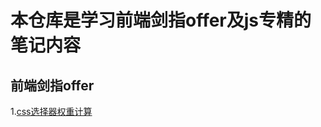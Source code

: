 # 本仓库是学习前端剑指offer及js专精的笔记内容

## 前端剑指offer

1.[css选择器权重计算](https://github.com/Gy-coder/frontend-offer/blob/master/%E5%89%8D%E7%AB%AF%E5%89%91%E6%8C%87offer/css%E9%80%89%E6%8B%A9%E5%99%A8%E6%9D%83%E9%87%8D.md)